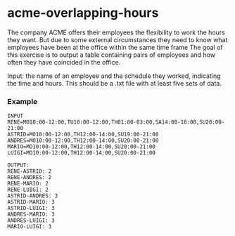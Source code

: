 # acme-overlapping-hours
The company ACME offers their employees the flexibility to work the hours they want. But due to some external circumstances they need to know what employees have been at the office within the same time frame
The goal of this exercise is to output a table containing pairs of employees and how often they have coincided in the office.

Input: the name of an employee and the schedule they worked, indicating the time and hours. This should be a .txt file with at least five sets of data.

### Example

```
INPUT
RENE=MO10:00-12:00,TU10:00-12:00,TH01:00-03:00,SA14:00-18:00,SU20:00-21:00
ASTRID=MO10:00-12:00,TH12:00-14:00,SU19:00-21:00
ANDRES=MO10:00-12:00,TH12:00-14:00,SU20:00-21:00
MARIO=MO10:00-12:00,TH12:00-14:00,SU20:00-21:00
LUIGI=MO10:00-12:00,TH12:00-14:00,SU20:00-21:00

OUTPUT:
RENE-ASTRID: 2
RENE-ANDRES: 2
RENE-MARIO: 2
RENE-LUIGI: 2
ASTRID-ANDRES: 3
ASTRID-MARIO: 3
ASTRID-LUIGI: 3
ANDRES-MARIO: 3
ANDRES-LUIGI: 3
MARIO-LUIGI: 3
```

